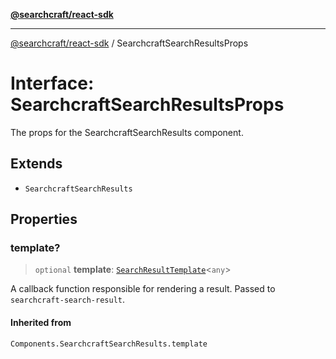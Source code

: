 [**@searchcraft/react-sdk**](/reference/sdk/js-react/README.md)

***

[@searchcraft/react-sdk](/reference/sdk/js-react/globals.md) / SearchcraftSearchResultsProps

# Interface: SearchcraftSearchResultsProps

The props for the SearchcraftSearchResults component.

## Extends

- `SearchcraftSearchResults`

## Properties

### template?

> `optional` **template**: [`SearchResultTemplate`](/reference/sdk/js-react/type-aliases/SearchResultTemplate.md)\<`any`\>

A callback function responsible for rendering a result. Passed to `searchcraft-search-result`.

#### Inherited from

`Components.SearchcraftSearchResults.template`
